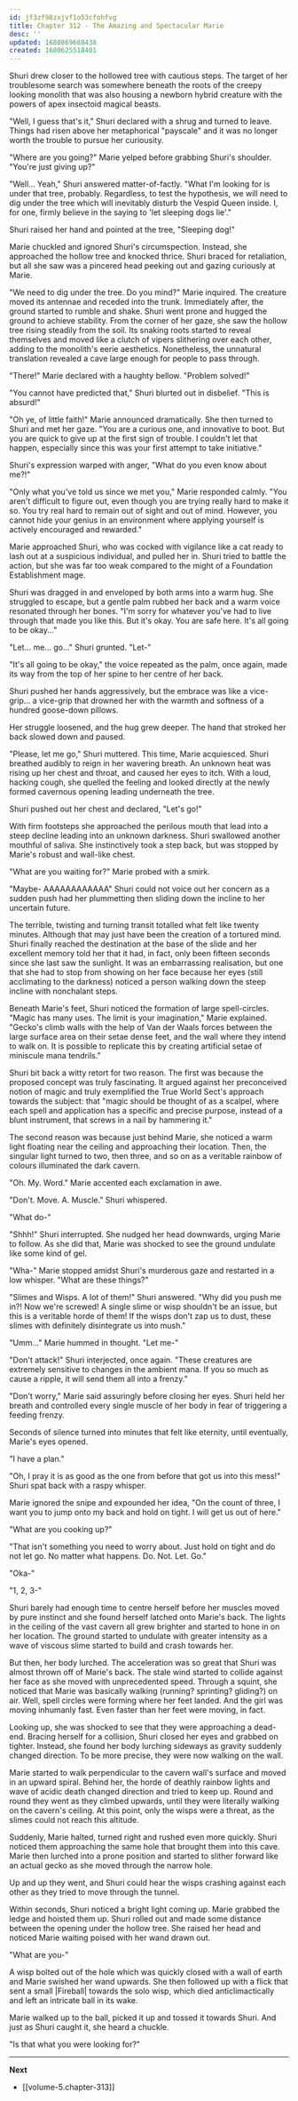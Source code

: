 ```yaml
---
id: jf3zf98zxjvf1o53cfohfvg
title: Chapter 312 - The Amazing and Spectacular Marie
desc: ''
updated: 1680869688438
created: 1680625518401
---
```


Shuri drew closer to the hollowed tree with cautious steps. The target of her troublesome search was somewhere beneath the roots of the creepy looking monolith that was also housing a newborn hybrid creature with the powers of apex insectoid magical beasts.

"Well, I guess that's it," Shuri declared with a shrug and turned to leave. Things had risen above her metaphorical "payscale" and it was no longer worth the trouble to pursue her curiousity.

"Where are you going?" Marie yelped before grabbing Shuri's shoulder. "You're just giving up?"

"Well... Yeah," Shuri answered matter-of-factly. "What I'm looking for is under that tree, probably. Regardless, to test the hypothesis, we will need to dig under the tree which will inevitably disturb the Vespid Queen inside. I, for one, firmly believe in the saying to 'let sleeping dogs lie'."

Shuri raised her hand and pointed at the tree, "Sleeping dog!"

Marie chuckled and ignored Shuri's circumspection. Instead, she approached the hollow tree and knocked thrice. Shuri braced for retaliation, but all she saw was a pincered head peeking out and gazing curiously at Marie.

"We need to dig under the tree. Do you mind?" Marie inquired. The creature moved its antennae and receded into the trunk. Immediately after, the ground started to rumble and shake. Shuri went prone and hugged the ground to achieve stability. From the corner of her gaze, she saw the hollow tree rising steadily from the soil. Its snaking roots started to reveal themselves and moved like a clutch of vipers slithering over each other, adding to the monolith's eerie aesthetics. Nonetheless, the unnatural translation revealed a cave large enough for people to pass through.

"There!" Marie declared with a haughty bellow. "Problem solved!"

"You cannot have predicted that," Shuri blurted out in disbelief. "This is absurd!"

"Oh ye, of little faith!" Marie announced dramatically. She then turned to Shuri and met her gaze. "You are a curious one, and innovative to boot. But you are quick to give up at the first sign of trouble. I couldn't let that happen, especially since this was your first attempt to take initiative."

Shuri's expression warped with anger, "What do you even know about me?!"

"Only what you've told us since we met you," Marie responded calmly. "You aren't difficult to figure out, even though you are trying really hard to make it so. You try real hard to remain out of sight and out of mind. However, you cannot hide your genius in an environment where applying yourself is actively encouraged and rewarded."

Marie approached Shuri, who was cocked with vigilance like a cat ready to lash out at a suspicious individual, and pulled her in. Shuri tried to battle the action, but she was far too weak compared to the might of a Foundation Establishment mage.

Shuri was dragged in and enveloped by both arms into a warm hug. She struggled to escape, but a gentle palm rubbed her back and a warm voice resonated through her bones. "I'm sorry for whatever you've had to live through that made you like this. But it's okay. You are safe here. It's all going to be okay..."

"Let... me... go..." Shuri grunted. "Let-"

"It's all going to be okay," the voice repeated as the palm, once again, made its way from the top of her spine to her centre of her back.

Shuri pushed her hands aggressively, but the embrace was like a vice-grip... a vice-grip that drowned her with the warmth and softness of a hundred goose-down pillows.

Her struggle loosened, and the hug grew deeper. The hand that stroked her back slowed down and paused.

"Please, let me go," Shuri muttered. This time, Marie acquiesced. Shuri breathed audibly to reign in her wavering breath. An unknown heat was rising up her chest and throat, and caused her eyes to itch. With a loud, hacking cough, she quelled the feeling and looked directly at the newly formed cavernous opening leading underneath the tree.

Shuri pushed out her chest and declared, "Let's go!"

With firm footsteps she approached the perilous mouth that lead into a steep decline leading into an unknown darkness. Shuri swallowed another mouthful of saliva. She instinctively took a step back, but was stopped by Marie's robust and wall-like chest.

"What are you waiting for?" Marie probed with a smirk.

"Maybe- AAAAAAAAAAAA" Shuri could not voice out her concern as a sudden push had her plummetting then sliding down the incline to her uncertain future.

The terrible, twisting and turning transit totalled what felt like twenty minutes. Although that may just have been the creation of a tortured mind. Shuri finally reached the destination at the base of the slide and her excellent memory told her that it had, in fact, only been fifteen seconds since she last saw the sunlight. It was an embarrassing realisation, but one that she had to stop from showing on her face because her eyes (still acclimating to the darkness) noticed a person walking down the steep incline with nonchalant steps.

Beneath Marie's feet, Shuri noticed the formation of large spell-circles. "Magic has many uses. The limit is your imagination," Marie explained. "Gecko's climb walls with the help of Van der Waals forces between the large surface area on their setae dense feet, and the wall where they intend to walk on. It is possible to replicate this by creating artificial setae of miniscule mana tendrils."

Shuri bit back a witty retort for two reason. The first was because the proposed concept was truly fascinating. It argued against her preconceived notion of magic and truly exemplified the True World Sect's approach towards the subject: that "magic should be thought of as a scalpel, where each spell and application has a specific and precise purpose, instead of a blunt instrument, that screws in a nail by hammering it."

The second reason was because just behind Marie, she noticed a warm light floating near the ceiling and approaching their location. Then, the singular light turned to two, then three, and so on as a veritable rainbow of colours illuminated the dark cavern.

"Oh. My. Word." Marie accented each exclamation in awe.

"Don't. Move. A. Muscle." Shuri whispered.

"What do-"

"Shhh!" Shuri interrupted. She nudged her head downwards, urging Marie to follow. As she did that, Marie was shocked to see the ground undulate like some kind of gel.

"Wha-" Marie stopped amidst Shuri's murderous gaze and restarted in a low whisper. "What are these things?"

"Slimes and Wisps. A lot of them!" Shuri answered. "Why did you push me in?! Now we're screwed! A single slime or wisp shouldn't be an issue, but this is a veritable horde of them! If the wisps don't zap us to dust, these slimes with definitely disintegrate us into mush."

"Umm..." Marie hummed in thought. "Let me-"

"Don't attack!" Shuri interjected, once again. "These creatures are extremely sensitive to changes in the ambient mana. If you so much as cause a ripple, it will send them all into a frenzy."

"Don't worry," Marie said assuringly before closing her eyes. Shuri held her breath and controlled every single muscle of her body in fear of triggering a feeding frenzy.

Seconds of silence turned into minutes that felt like eternity, until eventually, Marie's eyes opened.

"I have a plan."

"Oh, I pray it is as good as the one from before that got us into this mess!" Shuri spat back with a raspy whisper.

Marie ignored the snipe and expounded her idea, "On the count of three, I want you to jump onto my back and hold on tight. I will get us out of here."

"What are you cooking up?"

"That isn't something you need to worry about. Just hold on tight and do not let go. No matter what happens. Do. Not. Let. Go."

"Oka-"

"1, 2, 3-"

Shuri barely had enough time to centre herself before her muscles moved by pure instinct and she found herself latched onto Marie's back. The lights in the ceiling of the vast cavern all grew brighter and started to hone in on her location. The ground started to undulate with greater intensity as a wave of viscous slime started to build and crash towards her.

But then, her body lurched. The acceleration was so great that Shuri was almost thrown off of Marie's back. The stale wind started to collide against her face as she moved with unprecedented speed. Through a squint, she noticed that Marie was basically walking (running? sprinting? gliding?) on air. Well, spell circles were forming where her feet landed. And the girl was moving inhumanly fast. Even faster than her feet were moving, in fact.

Looking up, she was shocked to see that they were approaching a dead-end. Bracing herself for a collision, Shuri closed her eyes and grabbed on tighter. Instead, she found her body lurching sideways as gravity suddenly changed direction. To be more precise, they were now walking on the wall.

Marie started to walk perpendicular to the cavern wall's surface and moved in an upward spiral. Behind her, the horde of deathly rainbow lights and wave of acidic death changed direction and tried to keep up. Round and round they went as they climbed upwards, until they were literally walking on the cavern's ceiling. At this point, only the wisps were a threat, as the slimes could not reach this altitude.

Suddenly, Marie halted, turned right and rushed even more quickly. Shuri noticed them approaching the same hole that brought them into this cave. Marie then lurched into a prone position and started to slither forward like an actual gecko as she moved through the narrow hole.

Up and up they went, and Shuri could hear the wisps crashing against each other as they tried to move through the tunnel.

Within seconds, Shuri noticed a bright light coming up. Marie grabbed the ledge and hoisted them up. Shuri rolled out and made some distance between the opening under the hollow tree. She raised her head and noticed Marie waiting poised with her wand drawn out.

"What are you-"

A wisp bolted out of the hole which was quickly closed with a wall of earth and Marie swished her wand upwards. She then followed up with a flick that sent a small |Fireball| towards the solo wisp, which died anticlimactically and left an intricate ball in its wake.

Marie walked up to the ball, picked it up and tossed it towards Shuri. And just as Shuri caught it, she heard a chuckle.

"Is that what you were looking for?"

____

**Next**
* [[volume-5.chapter-313]]